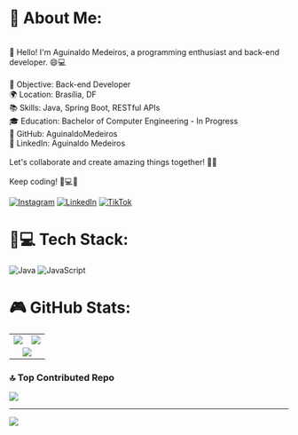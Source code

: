 # 💫 About Me:
<br>👋 Hello! I'm Aguinaldo Medeiros, a programming enthusiast and back-end developer. 😄💻<br><br>💼 Objective: Back-end Developer<br>🌍 Location: Brasília, DF<br>📚 Skills: Java, Spring Boot, RESTful APIs<br>🎓 Education: Bachelor of Computer Engineering - In Progress<br>🔧 GitHub: AguinaldoMedeiros<br>💼 LinkedIn: Aguinaldo Medeiros<br><br>Let's collaborate and create amazing things together! 🌟✨<br><br>Keep coding! 💪💻🚀

[![Instagram](https://img.shields.io/badge/Instagram-%23E4405F.svg?logo=Instagram&logoColor=white)](https://instagram.com/https://www.instagram.com/medeiros.code/) [![LinkedIn](https://img.shields.io/badge/LinkedIn-%230077B5.svg?logo=linkedin&logoColor=white)](https://linkedin.com/in/https://www.linkedin.com/in/aguinaldo-medeiros-6153b2236/) [![TikTok](https://img.shields.io/badge/TikTok-%23000000.svg?logo=TikTok&logoColor=white)](https://tiktok.com/@https://www.tiktok.com/@medeiros.coder?lang=pt-BR) 

# 🚀💻 Tech Stack:
![Java](https://img.shields.io/badge/java-%23ED8B00.svg?style=for-the-badge&logo=java&logoColor=white) ![JavaScript](https://img.shields.io/badge/javascript-%23323330.svg?style=for-the-badge&logo=javascript&logoColor=%23F7DF1E)

# 🎮 GitHub Stats:
<table>
  <tr>
    <td><img src="https://github-readme-stats.vercel.app/api?username=AguinaldoMedeiros&theme=gotham&hide_border=false&include_all_commits=false&count_private=false"></td>
    <td><img src="https://github-readme-streak-stats.herokuapp.com/?user=AguinaldoMedeiros&theme=gotham&hide_border=false"></td>
  </tr>
  <tr>
    <td colspan="2" align="center"><img src="https://github-readme-stats.vercel.app/api/top-langs/?username=AguinaldoMedeiros&theme=gotham&hide_border=false&include_all_commits=false&count_private=false&layout=compact"></td>
  </tr>
</table>

### 🔝 Top Contributed Repo
![](https://github-contributor-stats.vercel.app/api?username=AguinaldoMedeiros&limit=5&theme=dark&combine_all_yearly_contributions=true)

---
[![](https://visitcount.itsvg.in/api?id=AguinaldoMedeiros&icon=0&color=0)](https://visitcount.itsvg.in)

<!-- Proudly created with GPRM ( https://gprm.itsvg.in ) -->
